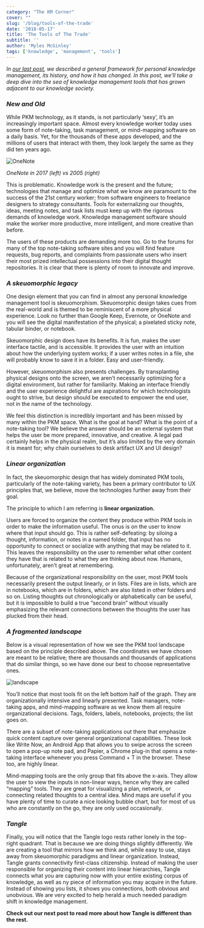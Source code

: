 ```yaml
---
category: "The KM Corner"
cover: ""
slug: '/blog/tools-of-the-trade'
date: '2018-05-17'
title: 'The Tools of The Trade'
subtitle: ''
author: 'Myles McGinley'
tags: ['knowledge', 'management', 'tools']
---
```


*In [our last post](https://usetangle.com/blog-what-is-pkm), we described a general framework for personal knowledge management, its history, and how it has changed. In this post, we’ll take a deep dive into the sea of knowledge management tools that has grown adjacent to our knowledge society.*

### *New and Old*

While PKM technology, as it stands, is not particularly ‘sexy’, it’s an increasingly important space. Almost every knowledge worker today uses some form of note-taking, task management, or mind-mapping software on a daily basis. Yet, for the thousands of these apps developed, and the millions of users that interact with them, they look largely the same as they did ten years ago.

![OneNote](https://storage.googleapis.com/usetangle-static-assets/blog/OneNote.png)

*OneNote in 2017 (left) vs 2005 (right)*

This is problematic. Knowledge work is the present and the future; technologies that manage and optimize what we know are paramount to the success of the 21st century worker; from software engineers to freelance designers to strategy consultants. Tools for externalizing our thoughts, ideas, meeting notes, and task lists must keep up with the rigorous demands of knowledge work. Knowledge management software should make the worker more productive, more intelligent, and more creative than before. 

The users of these products are demanding more too. Go to the forums for many of the top note-taking software sites and you will find feature requests, bug reports, and complaints from passionate users who insert their most prized intellectual possessions into their digital thought repositories. It is clear that there is plenty of room to innovate and improve. 

### *A skeuomorphic legacy*

One design element that you can find in almost any personal knowledge management tool is skeuomorphism. Skeuomorphic design takes cues from the real-world and is themed to be reminiscent of a more physical experience. Look no further than Google Keep, Evernote, or OneNote and you will see the digital manifestation of the physical; a pixelated sticky note, tabular binder, or notebook. 

Skeuomorphic design does have its benefits. It is fun, makes the user interface tactile, and is accessible. It provides the user with an intuition about how the underlying system works; if a user writes notes in a file, she will probably know to save it in a folder. Easy and user-friendly. 

However, skeuomorphism also presents challenges. By transplanting physical designs onto the screen, we aren’t necessarily optimizing for a digital environment, but rather for familiarity. Making an interface friendly and the user experience delightful are aspirations for which technologists ought to strive, but design should be executed to empower the end user, not in the name of the technology. 

We feel this distinction is incredibly important and has been missed by many within the PKM space. What is the goal at hand? What is the point of a note-taking tool? We believe the answer should be an external system that helps the user be more prepared, innovative, and creative. A legal pad certainly helps in the physical realm, but it’s also limited by the very domain it is meant for; why chain ourselves to desk artifact UX and UI design? 

### *Linear organization*

In fact, the skeuomorphic design that has widely dominated PKM tools, particularly of the note-taking variety, has been a primary contributor to UX principles that, we believe, move the technologies further away from their goal.

The principle to which I am referring is **linear organization.**

Users are forced to organize the content they produce within PKM tools in order to make the information useful. The onus is on the user to know where that input should go. This is rather self-defeating: by siloing a thought, information, or notes in a named folder, that input has no opportunity to connect or socialize with anything that may be related to it. This leaves the responsibility on the user to remember what other content they have that is related to what they are thinking about now. Humans, unfortunately, aren’t great at remembering.

Because of the organizational responsibility on the user, most PKM tools necessarily present the output linearly, or in lists. Files are in lists, which are in notebooks, which are in folders, which are also listed in other folders and so on. Listing thoughts out chronologically or alphabetically can be useful, but it is impossible to build a true “second brain” without visually emphasizing the relevant connections between the thoughts the user has plucked from their head.

### *A fragmented landscape*  

Below is a visual representation of how we see the PKM tool landscape based on the principle described above. The coordinates we have chosen are meant to be relative; there are thousands and thousands of applications that do similar things, so we have done our best to choose representative ones.

![landscape](https://storage.googleapis.com/usetangle-static-assets/blog/pkm-landscape.png)

You’ll notice that most tools fit on the left bottom half of the graph. They are organizationally intensive and linearly presented. Task managers, note-taking apps, and mind-mapping software as we know them all require organizational decisions. Tags, folders, labels, notebooks, projects; the list goes on.

There are a subset of note-taking applications out there that emphasize quick content capture over general organizational capabilities. These look like Write Now, an Android App that allows you to swipe across the screen to open a pop-up note pad, and Papier, a Chrome plug-in that opens a note-taking interface whenever you press Command + T in the browser. These too, are highly linear.  

Mind-mapping tools are the only group that fits above the x-axis. They allow the user to view the inputs in non-linear ways, hence why they are called “mapping” tools. They are great for visualizing a plan, network, or connecting related thoughts to a central idea. Mind maps are useful if you have plenty of time to curate a nice looking bubble chart, but for most of us who are constantly on the go, they are only used occasionally. 

### *Tangle*

Finally, you will notice that the Tangle logo rests rather lonely in the top-right quadrant. That is because we are doing things slightly differently. We are creating a tool that mirrors how we think and, while easy to use, stays away from skeuomorphic paradigms and linear organization. Instead, Tangle grants connectivity first-class citizenship. Instead of making the user responsible for organizing their content into linear hierarchies, Tangle connects what you are capturing now with your entire existing corpus of knowledge, as well as ny piece of information you may acquire in the future. Instead of showing you lists, it shows you connections, both obvious and unobvious. We are very excited to help herald a much needed paradigm shift in knowledge management.

**Check out our next post to read more about how Tangle is different than the rest.**
